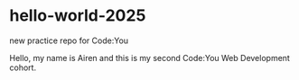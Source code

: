 # hello-world-2025
new practice repo for Code:You

Hello, my name is Airen and this is my second Code:You Web Development cohort.
